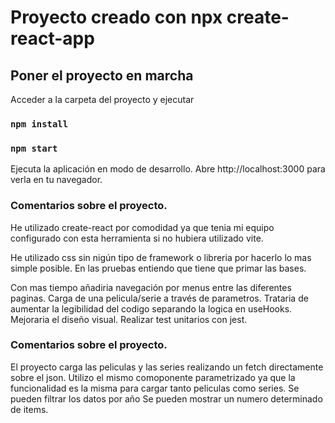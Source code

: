 # Proyecto creado con npx create-react-app

## Poner el proyecto en marcha

Acceder a la carpeta del proyecto y ejecutar
### `npm install`
### `npm start`

Ejecuta la aplicación en modo de desarrollo.
Abre http://localhost:3000 para verla en tu navegador.

### Comentarios sobre el proyecto.
He utilizado create-react por comodidad ya que tenia mi equipo configurado con esta herramienta si no hubiera utilizado vite.

He utilizado css sin nigún tipo de framework o libreria por hacerlo lo mas simple posible.
En las pruebas entiendo que tiene que primar las bases.

Con mas tiempo añadiria navegación por menus entre las diferentes paginas.
Carga de una pelicula/serie a través de parametros.
Trataria de aumentar la legibilidad del codigo separando la logica en useHooks.
Mejoraria el diseño visual.
Realizar test unitarios con jest.

### Comentarios sobre el proyecto.
El proyecto carga las peliculas y las series realizando un fetch directamente sobre el json.
Utilizo el mismo comoponente parametrizado ya que la funcionalidad es la misma para cargar tanto peliculas como series.
Se pueden filtrar los datos por año 
Se pueden mostrar un numero determinado de items.



